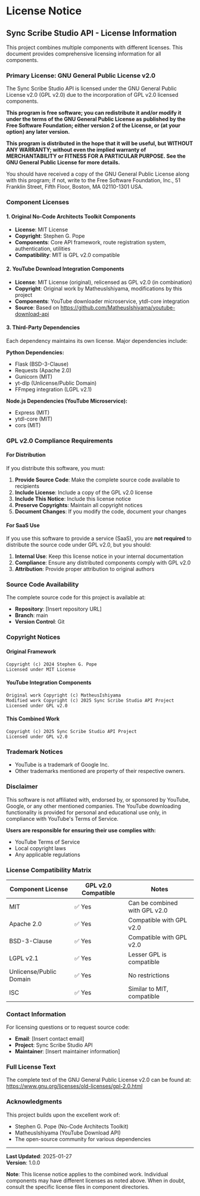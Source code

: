 # License Notice

## Sync Scribe Studio API - License Information

This project combines multiple components with different licenses. This document provides comprehensive licensing information for all components.

### Primary License: GNU General Public License v2.0

The Sync Scribe Studio API is licensed under the GNU General Public License v2.0 (GPL v2.0) due to the incorporation of GPL v2.0 licensed components.

**This program is free software; you can redistribute it and/or modify it under the terms of the GNU General Public License as published by the Free Software Foundation; either version 2 of the License, or (at your option) any later version.**

**This program is distributed in the hope that it will be useful, but WITHOUT ANY WARRANTY; without even the implied warranty of MERCHANTABILITY or FITNESS FOR A PARTICULAR PURPOSE. See the GNU General Public License for more details.**

You should have received a copy of the GNU General Public License along with this program; if not, write to the Free Software Foundation, Inc., 51 Franklin Street, Fifth Floor, Boston, MA 02110-1301 USA.

### Component Licenses

#### 1. Original No-Code Architects Toolkit Components
- **License**: MIT License
- **Copyright**: Stephen G. Pope
- **Components**: Core API framework, route registration system, authentication, utilities
- **Compatibility**: MIT is GPL v2.0 compatible

#### 2. YouTube Download Integration Components
- **License**: MIT License (original), relicensed as GPL v2.0 (in combination)
- **Copyright**: Original work by MatheusIshiyama, modifications by this project
- **Components**: YouTube downloader microservice, ytdl-core integration
- **Source**: Based on https://github.com/MatheusIshiyama/youtube-download-api

#### 3. Third-Party Dependencies
Each dependency maintains its own license. Major dependencies include:

**Python Dependencies:**
- Flask (BSD-3-Clause)
- Requests (Apache 2.0)
- Gunicorn (MIT)
- yt-dlp (Unlicense/Public Domain)
- FFmpeg integration (LGPL v2.1)

**Node.js Dependencies (YouTube Microservice):**
- Express (MIT)
- ytdl-core (MIT)
- cors (MIT)

### GPL v2.0 Compliance Requirements

#### For Distribution
If you distribute this software, you must:

1. **Provide Source Code**: Make the complete source code available to recipients
2. **Include License**: Include a copy of the GPL v2.0 license
3. **Include This Notice**: Include this license notice
4. **Preserve Copyrights**: Maintain all copyright notices
5. **Document Changes**: If you modify the code, document your changes

#### For SaaS Use
If you use this software to provide a service (SaaS), you are **not required** to distribute the source code under GPL v2.0, but you should:

1. **Internal Use**: Keep this license notice in your internal documentation
2. **Compliance**: Ensure any distributed components comply with GPL v2.0
3. **Attribution**: Provide proper attribution to original authors

### Source Code Availability

The complete source code for this project is available at:
- **Repository**: [Insert repository URL]
- **Branch**: main
- **Version Control**: Git

### Copyright Notices

#### Original Framework
```
Copyright (c) 2024 Stephen G. Pope
Licensed under MIT License
```

#### YouTube Integration Components
```
Original work Copyright (c) MatheusIshiyama
Modified work Copyright (c) 2025 Sync Scribe Studio API Project
Licensed under GPL v2.0
```

#### This Combined Work
```
Copyright (c) 2025 Sync Scribe Studio API Project
Licensed under GPL v2.0
```

### Trademark Notices

- YouTube is a trademark of Google Inc.
- Other trademarks mentioned are property of their respective owners.

### Disclaimer

This software is not affiliated with, endorsed by, or sponsored by YouTube, Google, or any other mentioned companies. The YouTube downloading functionality is provided for personal and educational use only, in compliance with YouTube's Terms of Service.

**Users are responsible for ensuring their use complies with:**
- YouTube Terms of Service
- Local copyright laws
- Any applicable regulations

### License Compatibility Matrix

| Component License | GPL v2.0 Compatible | Notes |
|-------------------|-------------------|-------|
| MIT | ✅ Yes | Can be combined with GPL v2.0 |
| Apache 2.0 | ✅ Yes | Compatible with GPL v2.0 |
| BSD-3-Clause | ✅ Yes | Compatible with GPL v2.0 |
| LGPL v2.1 | ✅ Yes | Lesser GPL is compatible |
| Unlicense/Public Domain | ✅ Yes | No restrictions |
| ISC | ✅ Yes | Similar to MIT, compatible |

### Contact Information

For licensing questions or to request source code:
- **Email**: [Insert contact email]
- **Project**: Sync Scribe Studio API
- **Maintainer**: [Insert maintainer information]

### Full License Text

The complete text of the GNU General Public License v2.0 can be found at:
https://www.gnu.org/licenses/old-licenses/gpl-2.0.html

### Acknowledgments

This project builds upon the excellent work of:
- Stephen G. Pope (No-Code Architects Toolkit)
- MatheusIshiyama (YouTube Download API)
- The open-source community for various dependencies

---

**Last Updated**: 2025-01-27  
**Version**: 1.0.0

**Note**: This license notice applies to the combined work. Individual components may have different licenses as noted above. When in doubt, consult the specific license files in component directories.
